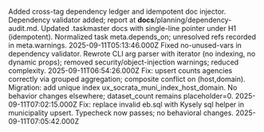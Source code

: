Added cross-tag dependency ledger and idempotent doc injector.
Dependency validator added; report at __docs__/planning/dependency-audit.md.
Updated .taskmaster docs with single-line pointer under H1 (idempotent).
Normalized task meta.depends_on; unresolved refs recorded in meta.warnings.
2025-09-11T05:13:46.000Z
Fixed no-unused-vars in dependency validator.
Rewrote CLI arg parser with iterator (no indexing, no dynamic props); removed security/object-injection warnings; reduced complexity.
2025-09-11T06:54:26.000Z
Fix: upsert counts agencies correctly via grouped aggregation; composite conflict on (host,domain).
Migration: add unique index ux_socrata_muni_index_host_domain.
No behavior changes elsewhere; dataset_count remains placeholder=0.
2025-09-11T07:02:15.000Z
Fix: replace invalid eb.sql with Kysely sql helper in municipality upsert.
Typecheck now passes; no behavioral changes.
2025-09-11T07:05:42.000Z